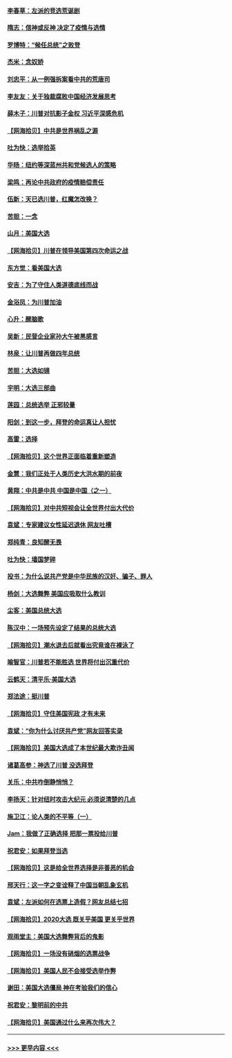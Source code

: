 #### [李春草：左派的竞选荒诞剧](../pages/nsc993/n12558380.md?t=11190951) 
#### [隋志：信神或反神 决定了疫情与选情](../pages/nsc993/n12558255.md?t=11190951) 
#### [罗博特：“候任总统”之败登](../pages/nsc993/n12558189.md?t=11190951) 
#### [杰米：念奴娇](../pages/nsc993/n12558174.md?t=11190951) 
#### [刘忠平：从一例强拆案看中共的荒唐司](../pages/nsc993/n12558036.md?t=11190951) 
#### [李友友：关于独裁腐败中国经济发展思考](../pages/nsc993/n12558004.md?t=11190951) 
#### [薛木子：川普对抗影子金权 习近平深感危机](../pages/nsc993/n12557342.md?t=11190951) 
#### [【网海拾贝】中共是世界祸乱之源](../pages/nsc993/n12555353.md?t=11190951) 
#### [吐为快：选举拾英](../pages/nsc993/n12555041.md?t=11190951) 
#### [华旸：纽约等深蓝州共和党候选人的策略](../pages/nsc993/n12554309.md?t=11190951) 
#### [梁鸣：再论中共政府的疫情赔偿责任](../pages/nsc993/n12553012.md?t=11190951) 
#### [伍新：天已选川普，红魔怎改换？](../pages/nsc993/n12552970.md?t=11190951) 
#### [苦胆：一念](../pages/nsc993/n12552957.md?t=11190951) 
#### [山月：美国大选](../pages/nsc993/n12552446.md?t=11190951) 
#### [【网海拾贝】川普在领导美国第四次命运之战](../pages/nsc993/n12551973.md?t=11190951) 
#### [东方觉：看美国大选](../pages/nsc993/n12551647.md?t=11190951) 
#### [安吉：为了守住人类道德底线而战](../pages/nsc993/n12551111.md?t=11190951) 
#### [金浴凤：为川普加油](../pages/nsc993/n12551085.md?t=11190951) 
#### [心升：醒脑歌](../pages/nsc993/n12550984.md?t=11190951) 
#### [吴新：民营企业家孙大午被黑感言](../pages/nsc993/n12550656.md?t=11190951) 
#### [林泉：让川普再做四年总统](../pages/nsc993/n12550640.md?t=11190951) 
#### [苦胆：大选如镜](../pages/nsc993/n12550630.md?t=11190951) 
#### [宇明：大选三部曲](../pages/nsc993/n12550603.md?t=11190951) 
#### [莲园：总统选举 正邪较量](../pages/nsc993/n12550594.md?t=11190951) 
#### [阳剑：到这一步，拜登的命运真让人担忧](../pages/nsc993/n12549093.md?t=11190951) 
#### [高雷：选择](../pages/nsc993/n12549087.md?t=11190951) 
#### [【网海拾贝】这个世界正面临着重新塑造](../pages/nsc993/n12548326.md?t=11190951) 
#### [金慧：我们正处于人类历史大洪水期的前夜](../pages/nsc993/n12547914.md?t=11190951) 
#### [黄翔：中共是中共 中国是中国（之一）](../pages/nsc993/n12547576.md?t=11190951) 
#### [【网海拾贝】对中共短视会让全世界付出大代价](../pages/nsc993/n12546043.md?t=11190951) 
#### [袁斌：专家建议女性延迟退休 网友吐槽](../pages/nsc993/n12545424.md?t=11190951) 
#### [郑纯青：良知醒无畏](../pages/nsc993/n12545394.md?t=11190951) 
#### [吐为快：墙国梦碎](../pages/nsc993/n12545309.md?t=11190951) 
#### [投书：为什么说共产党是中华民族的汉奸、骗子、罪人](../pages/nsc993/n12545089.md?t=11190951) 
#### [杨剑：大选舞弊 美国应吸取什么教训](../pages/nsc993/n12543937.md?t=11190951) 
#### [尘客：美国总统大选](../pages/nsc993/n12543828.md?t=11190951) 
#### [陈汉中：一场预先设定了结果的总统大选](../pages/nsc993/n12543564.md?t=11190951) 
#### [【网海拾贝】潮水退去后就看出究竟谁在裸泳了](../pages/nsc993/n12543321.md?t=11190951) 
#### [喻智官：川普若不能胜选 世界将付出沉重代价](../pages/nsc993/n12541352.md?t=11190951) 
#### [云鹤天：清平乐‧美国大选](../pages/nsc993/n12540916.md?t=11190951) 
#### [郑法途：挺川普](../pages/nsc993/n12540898.md?t=11190951) 
#### [【网海拾贝】守住美国宪政 才有未来](../pages/nsc993/n12540423.md?t=11190951) 
#### [袁斌：“你为什么讨厌共产党”网友回答实录](../pages/nsc993/n12540208.md?t=11190951) 
#### [【网海拾贝】美国大选成了本世纪最大欺诈丑闻](../pages/nsc993/n12538029.md?t=11190951) 
#### [诸葛高参：神选了川普 没选拜登](../pages/nsc993/n12537664.md?t=11190951) 
#### [关乐：中共咋倒静悄悄？](../pages/nsc993/n12537615.md?t=11190951) 
#### [李扬天：针对纽时攻击大纪元 必须说清楚的几点](../pages/nsc993/n12536001.md?t=11190951) 
#### [施卫江：论人类的不平等（一）](../pages/nsc993/n12535700.md?t=11190951) 
#### [Jam：我做了正确选择 把那一票投给川普](../pages/nsc993/n12535743.md?t=11190951) 
#### [祝君安：如果拜登当选](../pages/nsc993/n12535726.md?t=11190951) 
#### [【网海拾贝】这是给全世界选择是非善恶的机会](../pages/nsc993/n12535061.md?t=11190951) 
#### [邢天行：这一字之变诠释了中国当朝乱象玄机](../pages/nsc993/n12533446.md?t=11190951) 
#### [袁斌：左派如何在选票上造假？网友总结七招](../pages/nsc993/n12533180.md?t=11190951) 
#### [【网海拾贝】2020大选 既关乎美国 更关乎世界](../pages/nsc993/n12533161.md?t=11190951) 
#### [观雨堂主：美国大选舞弊背后的鬼影](../pages/nsc993/n12533153.md?t=11190951) 
#### [【网海拾贝】一场没有硝烟的选票战争](../pages/nsc993/n12531883.md?t=11190951) 
#### [【网海拾贝】美国人民不会接受选举作弊](../pages/nsc993/n12528850.md?t=11190951) 
#### [谢田：美国大选僵局 神在考验我们的信心](../pages/nsc993/n12527932.md?t=11190951) 
#### [祝君安：黎明前的中共](../pages/nsc993/n12524071.md?t=11190951) 
#### [【网海拾贝】美国通过什么来再次伟大？](../pages/nsc993/n12523844.md?t=11190951) 

----
#### [ >>> 更早内容 <<< ](../indexes/nsc993-earlier.md)
